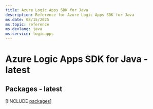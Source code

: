 ```yaml
---
title: Azure Logic Apps SDK for Java
description: Reference for Azure Logic Apps SDK for Java
ms.date: 08/15/2025
ms.topic: reference
ms.devlang: java
ms.service: logicapps
---
```

# Azure Logic Apps SDK for Java - latest
## Packages - latest
[!INCLUDE [packages](logic-apps-index.md)]